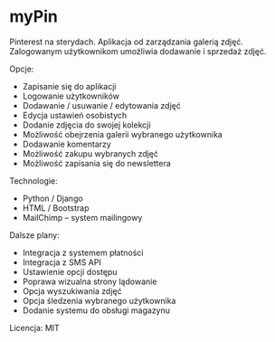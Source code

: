 # myPin

Pinterest na sterydach.
Aplikacja od zarządzania galerią zdjęć.
Zalogowanym użytkownikom umożliwia dodawanie i sprzedaż zdjęć.

Opcje:
- Zapisanie się do aplikacji
- Logowanie użytkowników
- Dodawanie / usuwanie / edytowania zdjęć
- Edycja ustawień osobistych
- Dodanie zdjęcia do swojej kolekcji
- Możliwość obejrzenia galerii wybranego użytkownika
- Dodawanie komentarzy
- Możliwość zakupu wybranych zdjęć
- Możliwość zapisania się do newslettera

Technologie:
- Python / Django
- HTML / Bootstrap
- MailChimp – system mailingowy

Dalsze plany:
- Integracja z systemem płatności
- Integracja z SMS API
- Ustawienie opcji dostępu
- Poprawa wizualna strony lądowanie
- Opcja wyszukiwania zdjęć
- Opcja śledzenia wybranego użytkownika
- Dodanie systemu do obsługi magazynu

Licencja:
MIT

